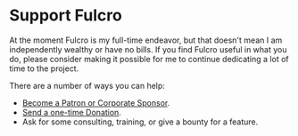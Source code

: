 # Support Fulcro

At the moment Fulcro is my full-time endeavor, but that doesn't mean I am
independently wealthy or have no bills. If you find Fulcro useful in what you
do, please consider making it possible for me to continue dedicating a lot of
time to the project.

There are a number of ways you can help:

- [Become a Patron or Corporate Sponsor](https://www.patreon.com/fulcro).
- [Send a one-time Donation](https://paypal.me/untangledfw).
- Ask for some consulting, training, or give a bounty for a feature.

